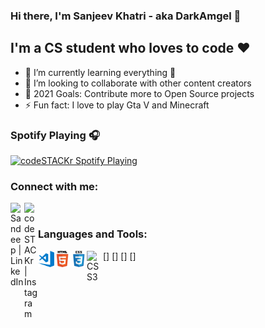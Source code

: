 ### Hi there, I'm Sanjeev Khatri - aka DarkAmgel 👋



## I'm a CS student who loves to code ❤️


- 🌱 I’m currently learning everything 🤣
- 👯 I’m looking to collaborate with other content creators
- 🥅 2021 Goals: Contribute more to Open Source projects
- ⚡ Fun fact: I love to play Gta V and Minecraft

### Spotify Playing 🎧

[<img src="https://now-playing-codestackr.vercel.app/api/spotify-playing" alt="codeSTACKr Spotify Playing" width="350" />](https://open.spotify.com/user/bcuh1w5pmn1ztpugdf71ts4i6)

### Connect with me:




[<img align="left" alt="Sandeep | LinkedIn" width="22px" src="https://cdn.jsdelivr.net/npm/simple-icons@v3/icons/linkedin.svg" />][linkedin]
[<img align="left" alt="codeSTACKr | Instagram" width="22px" src="https://cdn.jsdelivr.net/npm/simple-icons@v3/icons/instagram.svg" />][instagram]

<br />


### Languages and Tools:

[<img align="left" alt="Visual Studio Code" width="26px" src="https://raw.githubusercontent.com/github/explore/80688e429a7d4ef2fca1e82350fe8e3517d3494d/topics/visual-studio-code/visual-studio-code.png" />]
[<img align="left" alt="HTML5" width="26px" src="https://raw.githubusercontent.com/github/explore/80688e429a7d4ef2fca1e82350fe8e3517d3494d/topics/html/html.png" />]
[<img align="left" alt="CSS3" width="26px" src="https://raw.githubusercontent.com/github/explore/80688e429a7d4ef2fca1e82350fe8e3517d3494d/topics/css/css.png" />]
[<img align="left" alt="CSS3" width="26px" src="https://www.google.com/url?sa=i&url=https%3A%2F%2F1000logos.net%2Fpython-logo%2F&psig=AOvVaw3j-jVzpWlykVhgCKhR-YTP&ust=1622205864623000&source=images&cd=vfe&ved=0CAIQjRxqFwoTCPjH0PTx6fACFQAAAAAdAAAAABAD" />]



<br />











[instagram]: https://www.instagram.com/i_am_rogue_sandeep/
[linkedin]: https://www.linkedin.com/in/sandeep-kshetri-05bbb6183/

